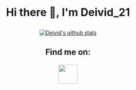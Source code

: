 # <p align="center"> Hi there 👋, I'm Deivid_21 </p>


[<p align="center">![Deivid's github stats](https://github-readme-stats.vercel.app/api?username=Deivid21&show_icons=true&include_all_commits=false&bg_color=90,29ABE2,4F00BC&title_color=fff&text_color=fff&icon_color=00FFFF&border_color=00FFFF&&border_radius=20&count_private=true)</p>](https://github.com/Deivid21)


## <p align="center"> Find me on: </p>

[<p align="center"><img src="https://www.vectorlogo.zone/logos/telegram/telegram-tile.svg" width="50"></p>](http://t.me/Deivid_21)
